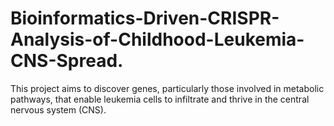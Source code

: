 # Bioinformatics-Driven-CRISPR-Analysis-of-Childhood-Leukemia-CNS-Spread.
This project aims to discover genes, particularly those involved in metabolic pathways, that enable leukemia cells to infiltrate and thrive in the central nervous system (CNS). 
